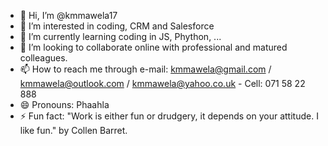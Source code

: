 - 👋 Hi, I’m @kmmawela17
- 👀 I’m interested in coding, CRM and Salesforce
- 🌱 I’m currently learning coding in JS, Phython, ...
- 💞️ I’m looking to collaborate online with professional and  matured colleagues.
- 📫 How to reach me through e-mail: kmmawela@gmail.com / kmmawela@outlook.com / kmmawela@yahoo.co.uk - Cell: 071 58 22 888
- 😄 Pronouns: Phaahla
- ⚡ Fun fact: "Work is either fun or drudgery, it depends on your attitude. I like fun." by Collen Barret.

<!---
kmmawela17/kmmawela17 is a ✨ special ✨ repository because its `README.md` (this file) appears on your GitHub profile.
You can click the Preview link to take a look at your changes.
--->
